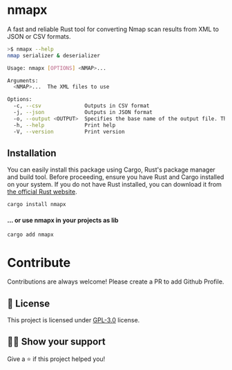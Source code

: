 # nmapx
A fast and reliable Rust tool for converting Nmap scan results from XML to JSON or CSV formats.

```bash
>$ nmapx --help
nmap serializer & deserializer

Usage: nmapx [OPTIONS] <NMAP>...

Arguments:
  <NMAP>...  The XML files to use

Options:
  -c, --csv              Outputs in CSV format
  -j, --json             Outputs in JSON format
  -o, --output <OUTPUT>  Specifies the base name of the output file. The correct extension will be appended based on the selected format
  -h, --help             Print help
  -V, --version          Print version
```

## Installation

You can easily install this package using Cargo, Rust's package manager and build tool. Before proceeding, ensure you have Rust and Cargo installed on your system. If you do not have Rust installed, you can download it from [the official Rust website](https://www.rust-lang.org/tools/install).

```sh
cargo install nmapx
```

#### ... or use nmapx in your projects as lib

```sh
cargo add nmapx
```

# Contribute

Contributions are always welcome! Please create a PR to add Github Profile.

## :pencil: License

This project is licensed under [GPL-3.0](https://opensource.org/license/gpl-3-0/) license.

## :man_astronaut: Show your support

Give a ⭐️ if this project helped you!
